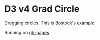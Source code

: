 # D3 v4 Grad Circle

Dragging circles. This is Bostock's [example](https://bl.ocks.org/mbostock/22994cc97fefaeede0d861e6815a847e)

Running on [gh-pages](https://shanegibney.github.io/d3-drag-circles/)
